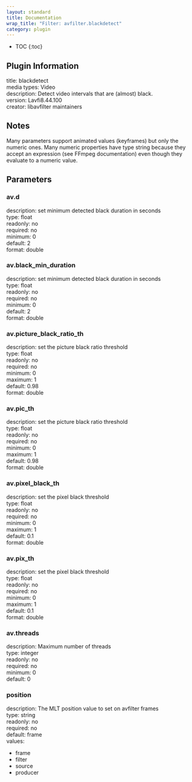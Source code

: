 ```yaml
---
layout: standard
title: Documentation
wrap_title: "Filter: avfilter.blackdetect"
category: plugin
---
```

* TOC
{:toc}

## Plugin Information

title: blackdetect  
media types:
Video  
description: Detect video intervals that are (almost) black.  
version: Lavfi8.44.100  
creator: libavfilter maintainers  

## Notes

Many parameters support animated values (keyframes) but only the numeric ones. Many numeric properties have type string because they accept an expression (see FFmpeg documentation) even though they evaluate to a numeric value.

## Parameters

### av.d

  
description:
set minimum detected black duration in seconds  
type: float  
readonly: no  
required: no  
minimum: 0  
default: 2  
format: double  

### av.black_min_duration

  
description:
set minimum detected black duration in seconds  
type: float  
readonly: no  
required: no  
minimum: 0  
default: 2  
format: double  

### av.picture_black_ratio_th

  
description:
set the picture black ratio threshold  
type: float  
readonly: no  
required: no  
minimum: 0  
maximum: 1  
default: 0.98  
format: double  

### av.pic_th

  
description:
set the picture black ratio threshold  
type: float  
readonly: no  
required: no  
minimum: 0  
maximum: 1  
default: 0.98  
format: double  

### av.pixel_black_th

  
description:
set the pixel black threshold  
type: float  
readonly: no  
required: no  
minimum: 0  
maximum: 1  
default: 0.1  
format: double  

### av.pix_th

  
description:
set the pixel black threshold  
type: float  
readonly: no  
required: no  
minimum: 0  
maximum: 1  
default: 0.1  
format: double  

### av.threads

  
description:
Maximum number of threads  
type: integer  
readonly: no  
required: no  
minimum: 0  
default: 0  

### position

  
description:
The MLT position value to set on avfilter frames  
type: string  
readonly: no  
required: no  
default: frame  
values:  

* frame
* filter
* source
* producer

